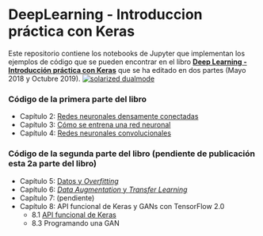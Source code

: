 # DeepLearning - Introduccion práctica con Keras
Este repositorio contiene los notebooks de Jupyter que implementan los ejemplos de código que se pueden encontrar en el libro  **[Deep Learning - Introducción práctica con Keras](https://torres.ai/deeplearning/)** que se ha editado en dos partes (Mayo 2018 y Octubre 2019). 
[![solarized dualmode](https://github.com/jorditorresBCN/Deep-Learning-Introduccion-practica-con-Keras/blob/master/portadas-libros-1a-y-1a-parte.png?raw=true)](#features)

### Código de la primera parte del libro

* Capítulo 2: [Redes neuronales densamente conectadas](https://github.com/jorditorresBCN/Deep-Learning-Introduccion-practica-con-Keras/blob/master/2.RedesNeuronalesDensamenteConectas.ipynb)
* Capítulo 3: [Cómo se entrena una red neuronal](https://github.com/jorditorresBCN/Deep-Learning-Introduccion-practica-con-Keras/blob/master/3.ComoSeEntrenaUnaRedNeuronal.ipynb)
* Capítulo 4: [Redes neuronales convolucionales](https://github.com/jorditorresBCN/Deep-Learning-Introduccion-practica-con-Keras/blob/master/4.RedesNeuronalesConvolucionales.ipynb)


### Código de la segunda parte del libro (pendiente de publicación esta 2a parte del libro)

* Capítulo 5: [Datos y *Overfitting*](https://github.com/jorditorresBCN/Deep-Learning-Introduccion-practica-con-Keras)
* Capítulo 6: [*Data Augmentation* y *Transfer Learning*](https://github.com/jorditorresBCN/Deep-Learning-Introduccion-practica-con-Keras/blob/master/6.DataAugmentation-TransferLearning.ipynb)
* Capítulo 7: (pendiente)
* Capítulo 8: API funcional de Keras y GANs con TensorFlow 2.0
    * 8.1 [API funcional de Keras](https://github.com/jorditorresBCN/Deep-Learning-Introduccion-practica-con-Keras/blob/master/8.1.API-funcional-de-Keras.ipynb)
    * 8.3 Programando una GAN
